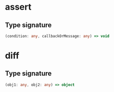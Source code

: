 # assert

## Type signature

<!-- prettier-ignore-start -->
```typescript
(condition: any, callbackOrMessage: any) => void
```
<!-- prettier-ignore-end -->

# diff

## Type signature

<!-- prettier-ignore-start -->
```typescript
(obj1: any, obj2: any) => object
```
<!-- prettier-ignore-end -->
